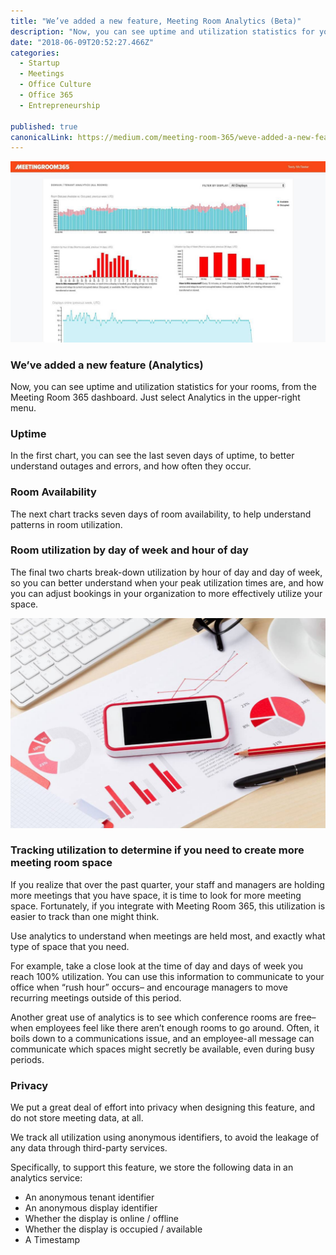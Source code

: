 ```yaml
---
title: "We’ve added a new feature, Meeting Room Analytics (Beta)"
description: "Now, you can see uptime and utilization statistics for your rooms, from the Meeting Room 365 dashboard. Just select Analytics in the upper-right menu. In the first chart, you can see the last seven…"
date: "2018-06-09T20:52:27.466Z"
categories: 
  - Startup
  - Meetings
  - Office Culture
  - Office 365
  - Entrepreneurship

published: true
canonicalLink: https://medium.com/meeting-room-365/weve-added-a-new-feature-meeting-room-analytics-beta-f9feb1d236
---
```


![](./asset-1.jpeg)

### We’ve added a new feature (Analytics)

Now, you can see uptime and utilization statistics for your rooms, from the Meeting Room 365 dashboard. Just select Analytics in the upper-right menu.

### Uptime

In the first chart, you can see the last seven days of uptime, to better understand outages and errors, and how often they occur.

### Room Availability

The next chart tracks seven days of room availability, to help understand patterns in room utilization.

### Room utilization by day of week and hour of day

The final two charts break-down utilization by hour of day and day of week, so you can better understand when your peak utilization times are, and how you can adjust bookings in your organization to more effectively utilize your space.

![](./asset-2.jpeg)

### Tracking utilization to determine if you need to create more meeting room space

If you realize that over the past quarter, your staff and managers are holding more meetings that you have space, it is time to look for more meeting space. Fortunately, if you integrate with Meeting Room 365, this utilization is easier to track than one might think.

Use analytics to understand when meetings are held most, and exactly what type of space that you need.

For example, take a close look at the time of day and days of week you reach 100% utilization. You can use this information to communicate to your office when “rush hour” occurs– and encourage managers to move recurring meetings outside of this period.

Another great use of analytics is to see which conference rooms are free– when employees feel like there aren’t enough rooms to go around. Often, it boils down to a communications issue, and an employee-all message can communicate which spaces might secretly be available, even during busy periods.

### Privacy

We put a great deal of effort into privacy when designing this feature, and do not store meeting data, at all.

We track all utilization using anonymous identifiers, to avoid the leakage of any data through third-party services.

Specifically, to support this feature, we store the following data in an analytics service:

-   An anonymous tenant identifier
-   An anonymous display identifier
-   Whether the display is online / offline
-   Whether the display is occupied / available
-   A Timestamp